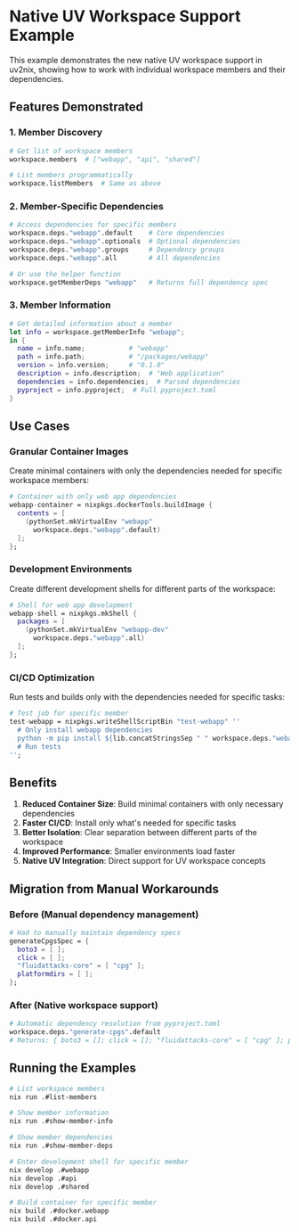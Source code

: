 # Native UV Workspace Support Example

This example demonstrates the new native UV workspace support in uv2nix, showing how to work with individual workspace members and their dependencies.

## Features Demonstrated

### 1. Member Discovery
```nix
# Get list of workspace members
workspace.members  # ["webapp", "api", "shared"]

# List members programmatically
workspace.listMembers  # Same as above
```

### 2. Member-Specific Dependencies
```nix
# Access dependencies for specific members
workspace.deps."webapp".default    # Core dependencies
workspace.deps."webapp".optionals  # Optional dependencies
workspace.deps."webapp".groups     # Dependency groups
workspace.deps."webapp".all        # All dependencies

# Or use the helper function
workspace.getMemberDeps "webapp"   # Returns full dependency spec
```

### 3. Member Information
```nix
# Get detailed information about a member
let info = workspace.getMemberInfo "webapp";
in {
  name = info.name;           # "webapp"
  path = info.path;           # "/packages/webapp"
  version = info.version;     # "0.1.0"
  description = info.description;  # "Web application"
  dependencies = info.dependencies;  # Parsed dependencies
  pyproject = info.pyproject;  # Full pyproject.toml
}
```

## Use Cases

### Granular Container Images
Create minimal containers with only the dependencies needed for specific workspace members:

```nix
# Container with only web app dependencies
webapp-container = nixpkgs.dockerTools.buildImage {
  contents = [
    (pythonSet.mkVirtualEnv "webapp" 
      workspace.deps."webapp".default)
  ];
};
```

### Development Environments
Create different development shells for different parts of the workspace:

```nix
# Shell for web app development
webapp-shell = nixpkgs.mkShell {
  packages = [
    (pythonSet.mkVirtualEnv "webapp-dev" 
      workspace.deps."webapp".all)
  ];
};
```

### CI/CD Optimization
Run tests and builds only with the dependencies needed for specific tasks:

```nix
# Test job for specific member
test-webapp = nixpkgs.writeShellScriptBin "test-webapp" ''
  # Only install webapp dependencies
  python -m pip install ${lib.concatStringsSep " " workspace.deps."webapp".default}
  # Run tests
'';
```

## Benefits

1. **Reduced Container Size**: Build minimal containers with only necessary dependencies
2. **Faster CI/CD**: Install only what's needed for specific tasks
3. **Better Isolation**: Clear separation between different parts of the workspace
4. **Improved Performance**: Smaller environments load faster
5. **Native UV Integration**: Direct support for UV workspace concepts

## Migration from Manual Workarounds

### Before (Manual dependency management)
```nix
# Had to manually maintain dependency specs
generateCpgsSpec = {
  boto3 = [ ];
  click = [ ];
  "fluidattacks-core" = [ "cpg" ];
  platformdirs = [ ];
};
```

### After (Native workspace support)
```nix
# Automatic dependency resolution from pyproject.toml
workspace.deps."generate-cpgs".default
# Returns: { boto3 = []; click = []; "fluidattacks-core" = [ "cpg" ]; platformdirs = []; }
```

## Running the Examples

```bash
# List workspace members
nix run .#list-members

# Show member information
nix run .#show-member-info

# Show member dependencies
nix run .#show-member-deps

# Enter development shell for specific member
nix develop .#webapp
nix develop .#api
nix develop .#shared

# Build container for specific member
nix build .#docker.webapp
nix build .#docker.api
```
